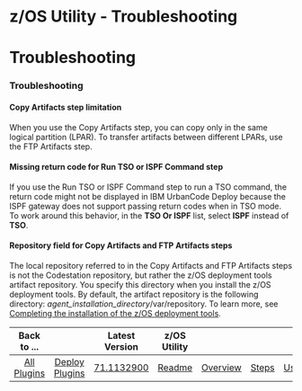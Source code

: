 
z/OS Utility - Troubleshooting
==============================

# Troubleshooting



### Troubleshooting





#### Copy Artifacts step limitation


When you use the Copy Artifacts step, you can copy only in the same logical partition (LPAR). To transfer artifacts between different LPARs, use the FTP Artifacts step.


#### Missing return code for Run TSO or ISPF Command step


If you use the Run TSO or ISPF Command step to run a TSO command, the return code might not be displayed in IBM UrbanCode Deploy because the ISPF gateway does not support passing return codes when in TSO mode. To work around this behavior, in the **TSO Or ISPF** list, select **ISPF** instead of **TSO**.


#### Repository field for Copy Artifacts and FTP Artifacts steps


The local repository referred to in the Copy Artifacts and FTP Artifacts steps is not the Codestation repository, but rather the z/OS deployment tools artifact repository. You specify this directory when you install the z/OS deployment tools. By default, the artifact repository is the following directory: *agent\_installation\_directory*/var/repository. To learn more, see [Completing the installation of the z/OS deployment tools](http://www-01.ibm.com/support/knowledgecenter/SS4GSP_6.2.1/com.ibm.udeploy.doc/topics/zos_installing_finish.html?lang=en).




|Back to ...||Latest Version|z/OS Utility |||||
| :---: | :---: | :---: | :---: | :---: | :---: | :---: | :---: |
|[All Plugins](../../index.md)|[Deploy Plugins](../README.md)|[71.1132900](https://github.com/UrbanCode/IBM-UCD-PLUGINS/blob/main/files/zos-deploy/ucd-zos-deploy-71.1132900.zip)|[Readme](README.md)|[Overview](overview.md)|[Steps](steps.md)|[Usage](usage.md)|[Downloads](downloads.md)|
